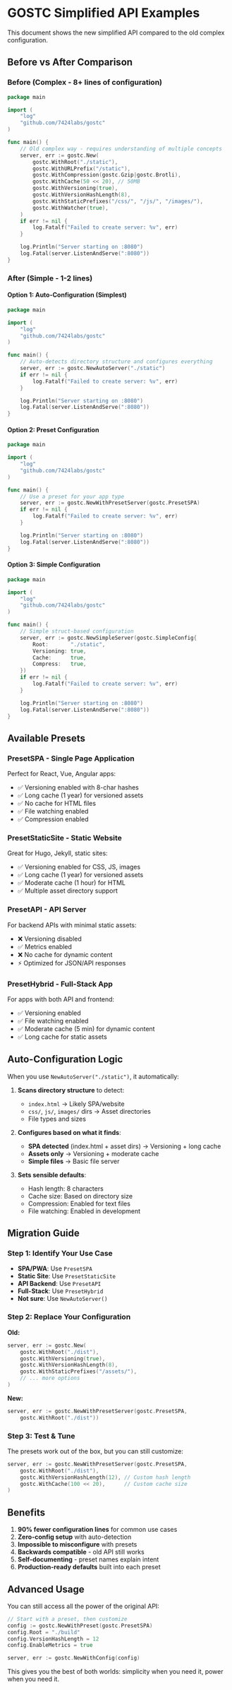 # GOSTC Simplified API Examples

This document shows the new simplified API compared to the old complex configuration.

## Before vs After Comparison

### Before (Complex - 8+ lines of configuration)

```go
package main

import (
    "log"
    "github.com/7424labs/gostc"
)

func main() {
    // Old complex way - requires understanding of multiple concepts
    server, err := gostc.New(
        gostc.WithRoot("./static"),
        gostc.WithURLPrefix("/static"),
        gostc.WithCompression(gostc.Gzip|gostc.Brotli),
        gostc.WithCache(50 << 20), // 50MB
        gostc.WithVersioning(true),
        gostc.WithVersionHashLength(8),
        gostc.WithStaticPrefixes("/css/", "/js/", "/images/"),
        gostc.WithWatcher(true),
    )
    if err != nil {
        log.Fatalf("Failed to create server: %v", err)
    }

    log.Println("Server starting on :8080")
    log.Fatal(server.ListenAndServe(":8080"))
}
```

### After (Simple - 1-2 lines)

#### Option 1: Auto-Configuration (Simplest)
```go
package main

import (
    "log"
    "github.com/7424labs/gostc"
)

func main() {
    // Auto-detects directory structure and configures everything
    server, err := gostc.NewAutoServer("./static")
    if err != nil {
        log.Fatalf("Failed to create server: %v", err)
    }

    log.Println("Server starting on :8080")
    log.Fatal(server.ListenAndServe(":8080"))
}
```

#### Option 2: Preset Configuration
```go
package main

import (
    "log"
    "github.com/7424labs/gostc"
)

func main() {
    // Use a preset for your app type
    server, err := gostc.NewWithPresetServer(gostc.PresetSPA)
    if err != nil {
        log.Fatalf("Failed to create server: %v", err)
    }

    log.Println("Server starting on :8080")
    log.Fatal(server.ListenAndServe(":8080"))
}
```

#### Option 3: Simple Configuration
```go
package main

import (
    "log"
    "github.com/7424labs/gostc"
)

func main() {
    // Simple struct-based configuration
    server, err := gostc.NewSimpleServer(gostc.SimpleConfig{
        Root:       "./static",
        Versioning: true,
        Cache:      true,
        Compress:   true,
    })
    if err != nil {
        log.Fatalf("Failed to create server: %v", err)
    }

    log.Println("Server starting on :8080")
    log.Fatal(server.ListenAndServe(":8080"))
}
```

## Available Presets

### PresetSPA - Single Page Application
Perfect for React, Vue, Angular apps:
- ✅ Versioning enabled with 8-char hashes
- ✅ Long cache (1 year) for versioned assets
- ✅ No cache for HTML files
- ✅ File watching enabled
- ✅ Compression enabled

### PresetStaticSite - Static Website
Great for Hugo, Jekyll, static sites:
- ✅ Versioning enabled for CSS, JS, images
- ✅ Long cache (1 year) for versioned assets
- ✅ Moderate cache (1 hour) for HTML
- ✅ Multiple asset directory support

### PresetAPI - API Server
For backend APIs with minimal static assets:
- ❌ Versioning disabled
- ✅ Metrics enabled
- ❌ No cache for dynamic content
- ⚡ Optimized for JSON/API responses

### PresetHybrid - Full-Stack App
For apps with both API and frontend:
- ✅ Versioning enabled
- ✅ File watching enabled
- ✅ Moderate cache (5 min) for dynamic content
- ✅ Long cache for static assets

## Auto-Configuration Logic

When you use `NewAutoServer("./static")`, it automatically:

1. **Scans directory structure** to detect:
   - `index.html` → Likely SPA/website
   - `css/`, `js/`, `images/` dirs → Asset directories
   - File types and sizes

2. **Configures based on what it finds**:
   - **SPA detected** (index.html + asset dirs) → Versioning + long cache
   - **Assets only** → Versioning + moderate cache
   - **Simple files** → Basic file server

3. **Sets sensible defaults**:
   - Hash length: 8 characters
   - Cache size: Based on directory size
   - Compression: Enabled for text files
   - File watching: Enabled in development

## Migration Guide

### Step 1: Identify Your Use Case
- **SPA/PWA**: Use `PresetSPA`
- **Static Site**: Use `PresetStaticSite`
- **API Backend**: Use `PresetAPI`
- **Full-Stack**: Use `PresetHybrid`
- **Not sure**: Use `NewAutoServer()`

### Step 2: Replace Your Configuration

**Old:**
```go
server, err := gostc.New(
    gostc.WithRoot("./dist"),
    gostc.WithVersioning(true),
    gostc.WithVersionHashLength(8),
    gostc.WithStaticPrefixes("/assets/"),
    // ... more options
)
```

**New:**
```go
server, err := gostc.NewWithPresetServer(gostc.PresetSPA,
    gostc.WithRoot("./dist"))
```

### Step 3: Test & Tune
The presets work out of the box, but you can still customize:

```go
server, err := gostc.NewWithPresetServer(gostc.PresetSPA,
    gostc.WithRoot("./dist"),
    gostc.WithVersionHashLength(12), // Custom hash length
    gostc.WithCache(100 << 20),      // Custom cache size
)
```

## Benefits

1. **90% fewer configuration lines** for common use cases
2. **Zero-config setup** with auto-detection
3. **Impossible to misconfigure** with presets
4. **Backwards compatible** - old API still works
5. **Self-documenting** - preset names explain intent
6. **Production-ready defaults** built into each preset

## Advanced Usage

You can still access all the power of the original API:

```go
// Start with a preset, then customize
config := gostc.NewWithPreset(gostc.PresetSPA)
config.Root = "./build"
config.VersionHashLength = 12
config.EnableMetrics = true

server, err := gostc.NewWithConfig(config)
```

This gives you the best of both worlds: simplicity when you need it, power when you need it.